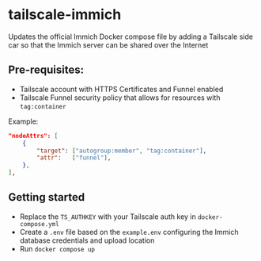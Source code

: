 # tailscale-immich
Updates the official Immich Docker compose file by adding a Tailscale side car so that the Immich server can be shared over the Internet

## Pre-requisites:

* Tailscale account with HTTPS Certificates and Funnel enabled
* Tailscale Funnel security policy that allows for resources with `tag:container`

Example:

```json
"nodeAttrs": [
    {
        "target": ["autogroup:member", "tag:container"],
        "attr":   ["funnel"],
    },
],
```

## Getting started

* Replace the `TS_AUTHKEY` with your Tailscale auth key in `docker-compose.yml`
* Create a `.env` file based on the `example.env` configuring the Immich database credentials and upload location
* Run `docker compose up`

